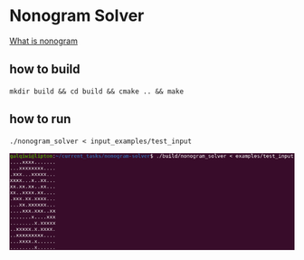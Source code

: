 # Nonogram Solver

[What is nonogram](https://en.wikipedia.org/wiki/Nonogram)

## how to build
```
mkdir build && cd build && cmake .. && make
```

## how to run
```
./nonogram_solver < input_examples/test_input
```

![solution](./solved.png)